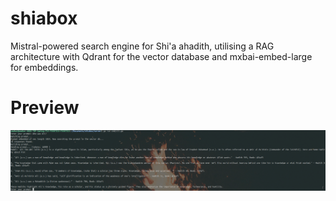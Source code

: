 # shiabox
Mistral-powered search engine for Shi'a ahadith, utilising a RAG architecture with Qdrant for the vector database and mxbai-embed-large for embeddings.

# Preview
![alt text](https://github.com/seekehr/shiabox/blob/main/server/assets/images/readme_preview_1.png "Example 1")
